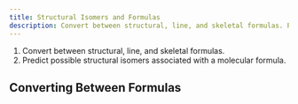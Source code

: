 ```yaml
---
title: Structural Isomers and Formulas
description: Convert between structural, line, and skeletal formulas. Predict possible structural isomers associated with a molecular formula.
---
```


1. Convert between structural, line, and skeletal formulas.
2. Predict possible structural isomers associated with a molecular formula.

## Converting Between Formulas